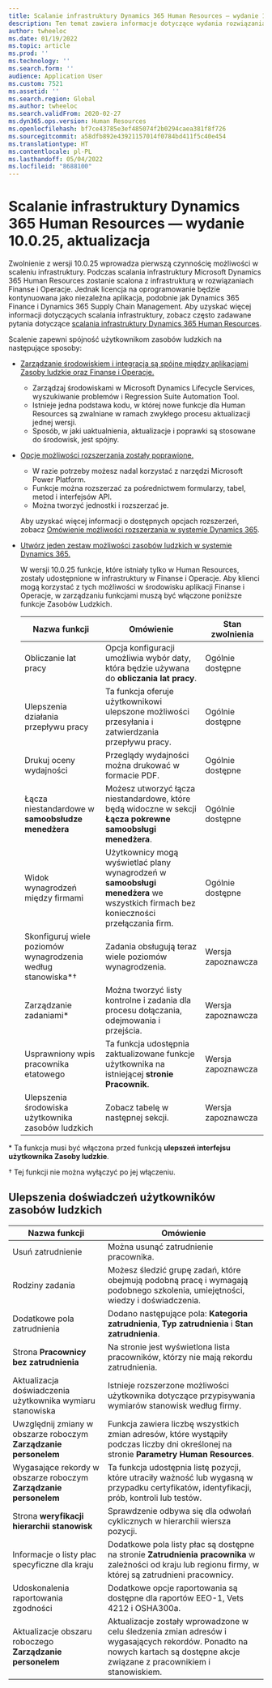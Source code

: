 ```yaml
---
title: Scalanie infrastruktury Dynamics 365 Human Resources — wydanie 10.0.25, aktualizacja
description: Ten temat zawiera informacje dotyczące wydania rozwiązania Microsoft Dynamics 365 Human Resources 10.0.25, które dostarcza pierwszą grupy możliwości w scaleniu infrastruktury.
author: twheeloc
ms.date: 01/19/2022
ms.topic: article
ms.prod: ''
ms.technology: ''
ms.search.form: ''
audience: Application User
ms.custom: 7521
ms.assetid: ''
ms.search.region: Global
ms.author: twheeloc
ms.search.validFrom: 2020-02-27
ms.dyn365.ops.version: Human Resources
ms.openlocfilehash: bf7ce43785e3ef485074f2b0294caea381f8f726
ms.sourcegitcommit: a58dfb892e43921157014f0784bd411f5c40e454
ms.translationtype: HT
ms.contentlocale: pl-PL
ms.lasthandoff: 05/04/2022
ms.locfileid: "8688100"
---
```

# <a name="dynamics-365-human-resources-infrastructure-merge---release-10025-update"></a>Scalanie infrastruktury Dynamics 365 Human Resources — wydanie 10.0.25, aktualizacja

Zwolnienie z wersji 10.0.25 wprowadza pierwszą czynnościę możliwości w scaleniu infrastruktury. Podczas scalania infrastruktury Microsoft Dynamics 365 Human Resources zostanie scalona z infrastrukturą w rozwiązaniach Finanse i Operacje. Jednak licencja na oprogramowanie będzie kontynuowana jako niezależna aplikacja, podobnie jak Dynamics 365 Finance i Dynamics 365 Supply Chain Management. Aby uzyskać więcej informacji dotyczących scalania infrastruktury, zobacz często zadawane pytania dotyczące [scalania infrastruktury Dynamics 365 Human Resources](../human-resources/hr-infrastructure-merge-faq.md).

Scalenie zapewni spójność użytkownikom zasobów ludzkich na następujące sposoby:

- [Zarządzanie środowiskiem i integracja są spójne między aplikacjami Zasoby ludzkie oraz Finanse i Operacje.](/dynamics365-release-plan/2021wave2/human-resources/dynamics365-human-resources/consistent-environment-management-integrations-between-human-resources-finance-operations-apps)

    - Zarządzaj środowiskami w Microsoft Dynamics Lifecycle Services, wyszukiwanie problemów i Regression Suite Automation Tool.
    - Istnieje jedna podstawa kodu, w której nowe funkcje dla Human Resources są zwalniane w ramach zwykłego procesu aktualizacji jednej wersji.
    - Sposób, w jaki uaktualnienia, aktualizacje i poprawki są stosowane do środowisk, jest spójny.

- [Opcje możliwości rozszerzania zostały poprawione.](/dynamics365-release-plan/2021wave2/human-resources/dynamics365-human-resources/improve-extensibility-options)

    - W razie potrzeby możesz nadal korzystać z narzędzi Microsoft Power Platform.
    - Funkcje można rozszerzać za pośrednictwem formularzy, tabel, metod i interfejsów API.
    - Można tworzyć jednostki i rozszerzać je.

    Aby uzyskać więcej informacji o dostępnych opcjach rozszerzeń, zobacz [Omówienie możliwości rozszerzania w systemie Dynamics 365](../fin-ops-core/dev-itpro/extensibility/extensibility-home-page.md).

- [Utwórz jeden zestaw możliwości zasobów ludzkich w systemie Dynamics 365.](/dynamics365-release-plan/2021wave2/human-resources/dynamics365-human-resources/create-one-set-human-resources-capabilities-within-dynamics-365)

    W wersji 10.0.25 funkcje, które istniały tylko w Human Resources, zostały udostępnione w infrastruktury w Finanse i Operacje. Aby klienci mogą korzystać z tych możliwości w środowisku aplikacji Finanse i Operacje, w zarządzaniu funkcjami muszą być włączone poniższe funkcje Zasobów Ludzkich.

    | Nazwa funkcji | Omówienie | Stan zwolnienia | 
    |--------------|----------|----------------| 
    | Obliczanie lat pracy | Opcja konfiguracji umożliwia wybór daty, która będzie używana do **obliczania lat pracy**. | Ogólnie dostępne | 
    | Ulepszenia działania przepływu pracy | Ta funkcja oferuje użytkownikowi ulepszone możliwości przesyłania i zatwierdzania przepływu pracy. | Ogólnie dostępne | 
    | Drukuj oceny wydajności | Przeglądy wydajności można drukować w formacie PDF. | Ogólnie dostępne | 
    | Łącza niestandardowe w **samoobsłudze menedżera** | Możesz utworzyć łącza niestandardowe, które będą widoczne w sekcji **Łącza pokrewne** **samoobsługi menedżera**. | Ogólnie dostępne | 
    | Widok wynagrodzeń między firmami | Użytkownicy mogą wyświetlać plany wynagrodzeń w **samoobsługi menedżera** we wszystkich firmach bez konieczności przełączania firm. | Ogólnie dostępne | 
    | Skonfiguruj wiele poziomów wynagrodzenia według stanowiska\*&dagger; | Zadania obsługują teraz wiele poziomów wynagrodzenia. | Wersja zapoznawcza | 
    | Zarządzanie zadaniami\* | Można tworzyć listy kontrolne i zadania dla procesu dołączania, odejmowania i przejścia. | Wersja zapoznawcza | 
    | Usprawniony wpis pracownika etatowego | Ta funkcja udostępnia zaktualizowane funkcje użytkownika na istniejącej **stronie Pracownik**. | Wersja zapoznawcza | 
    | Ulepszenia środowiska użytkownika zasobów ludzkich | Zobacz tabelę w następnej sekcji.  | Wersja zapoznawcza | 

\* Ta funkcja musi być włączona przed funkcją **ulepszeń interfejsu użytkownika Zasoby ludzkie**.

&dagger; Tej funkcji nie można wyłączyć po jej włączeniu.

## <a name="human-resource-user-experience-enhancements"></a>Ulepszenia doświadczeń użytkowników zasobów ludzkich

| Nazwa funkcji | Omówienie | 
|--------------|----------| 
| Usuń zatrudnienie | Można usunąć zatrudnienie pracownika. | 
| Rodziny zadania | Możesz śledzić grupę zadań, które obejmują podobną pracę i wymagają podobnego szkolenia, umiejętności, wiedzy i doświadczenia. | 
| Dodatkowe pola zatrudnienia | Dodano następujące pola: **Kategoria zatrudnienia**, **Typ zatrudnienia** i **Stan zatrudnienia**. | 
| Strona **Pracownicy bez zatrudnienia** | Na stronie jest wyświetlona lista pracowników, którzy nie mają rekordu zatrudnienia. | 
| Aktualizacja doświadczenia użytkownika wymiaru stanowiska | Istnieje rozszerzone możliwości użytkownika dotyczące przypisywania wymiarów stanowisk według firmy. | 
| Uwzględnij zmiany w obszarze roboczym **Zarządzanie personelem** | Funkcja zawiera liczbę wszystkich zmian adresów, które wystąpiły podczas liczby dni określonej na stronie **Parametry Human Resources**. | 
| Wygasające rekordy w obszarze roboczym **Zarządzanie personelem** | Ta funkcja udostępnia listę pozycji, które utraciły ważność lub wygasną w przypadku certyfikatów, identyfikacji, prób, kontroli lub testów. | 
| Strona **weryfikacji hierarchii stanowisk** | Sprawdzenie odbywa się dla odwołań cyklicznych w hierarchii wiersza pozycji. | 
| Informacje o listy płac specyficzne dla kraju | Dodatkowe pola listy płac są dostępne na stronie **Zatrudnienia pracownika** w zależności od kraju lub regionu firmy, w której są zatrudnieni pracownicy. | 
| Udoskonalenia raportowania zgodności | Dodatkowe opcje raportowania są dostępne dla raportów EEO-1, Vets 4212 i OSHA300a. | 
| Aktualizacje obszaru roboczego **Zarządzanie personelem** | Aktualizacje zostały wprowadzone w celu śledzenia zmian adresów i wygasających rekordów. Ponadto na nowych kartach są dostępne akcje związane z pracownikiem i stanowiskiem. | 
